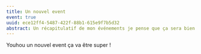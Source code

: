 ```yaml
---
title: Un nouvel event
event: true
uuid: ece12ff4-5487-422f-88b1-615e9f7b5d32
abstract: Un récapitulatif de mon événements je pense que ça sera bien d'avoir juste ça de marqué
---
```


Youhou un nouvel event ça va être super !
